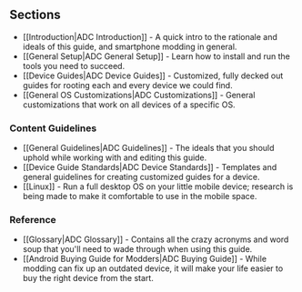 ## Sections 

* [[Introduction|ADC Introduction]] - A quick intro to the rationale and ideals of this guide, and smartphone modding in general.
* [[General Setup|ADC General Setup]] - Learn how to install and run the tools you need to succeed.
* [[Device Guides|ADC Device Guides]] - Customized, fully decked out guides for rooting each and every device we could find.
* [[General OS Customizations|ADC Customizations]] - General customizations that work on all devices of a specific OS.

### Content Guidelines

* [[General Guidelines|ADC Guidelines]] - The ideals that you should uphold while working with and editing this guide.
* [[Device Guide Standards|ADC Device Standards]] - Templates and general guidelines for creating customized guides for a device.
* [[Linux]] - Run a full desktop OS on your little mobile device; research is being made to make it comfortable to use in the mobile space.

### Reference

* [[Glossary|ADC Glossary]] - Contains all the crazy acronyms and word soup that you'll need to wade through when using this guide.
* [[Android Buying Guide for Modders|ADC Buying Guide]] - While modding can fix up an outdated device, it will make your life easier to buy the right device from the start.
